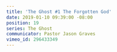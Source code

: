 ```yaml
---
title: 'The Ghost #1 The Forgotten God'
date: 2019-01-10 09:39:00 -08:00
position: 19
series: The Ghost
communicator: Pastor Jason Graves
vimeo_id: 296433349
---
```


